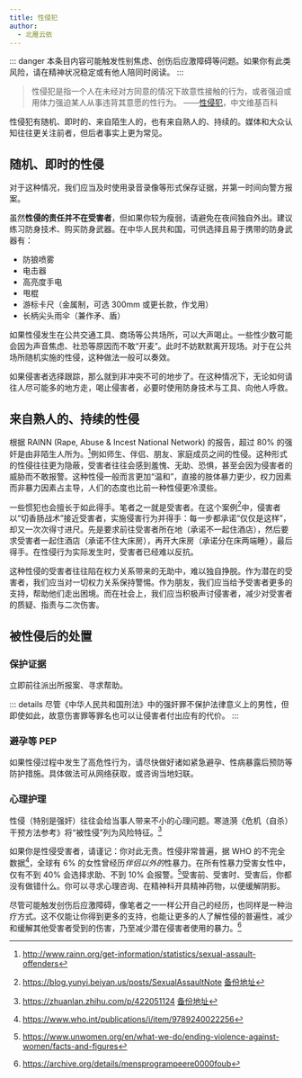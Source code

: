 ```yaml
---
title: 性侵犯
author:
  - 北雁云依
---
```


::: danger
本条目内容可能触发性别焦虑、创伤后应激障碍等问题。如果你有此类风险，请在精神状况稳定或有他人陪同时阅读。
:::

> 性侵犯是指一个人在未经对方同意的情况下故意性接触的行为，或者强迫或用体力强迫某人从事违背其意愿的性行为。
> ——[性侵犯](https://zh.wikipedia.org/wiki/%E6%80%A7%E4%BE%B5%E7%8A%AF)，中文维基百科

性侵犯有随机、即时的、来自陌生人的，也有来自熟人的、持续的。媒体和大众认知往往更关注前者，但后者事实上更为常见。

## 随机、即时的性侵

对于这种情况，我们应当及时使用录音录像等形式保存证据，并第一时间向警方报案。

虽然**性侵的责任并不在受害者**，但如果你较为瘦弱，请避免在夜间独自外出。建议练习防身技术、购买防身武器。在中华人民共和国，可供选择且易于携带的防身武器有：

- 防狼喷雾
- 电击器
- 高亮度手电
- 甩棍
- 游标卡尺（金属制，可选 300mm 或更长款，作戈用）
- 长柄尖头雨伞（兼作矛、盾）

如果性侵发生在公共交通工具、商场等公共场所，可以大声喝止。一些性少数可能会因为声音焦虑、社恐等原因而不敢“开麦”。此时不妨默默离开现场。对于在公共场所随机实施的性侵，这种做法一般可以奏效。

如果侵害者选择跟踪，那么就到非冲突不可的地步了。在这种情况下，无论如何请往人尽可能多的地方走，喝止侵害者，必要时使用防身技术与工具、向他人呼救。

## 来自熟人的、持续的性侵

根据 RAINN (Rape, Abuse & Incest National Network) 的报告，超过 80% 的强奸是由非陌生人所为。[^1]例如师生、伴侣、朋友、家庭成员之间的性侵。这种形式的性侵往往更为隐蔽，受害者往往会感到羞愧、无助、恐惧，甚至会因为侵害者的威胁而不敢报警。这种性侵一般而言更加“温和”，直接的肢体暴力更少，权力因素而非暴力因素占主导，人们的态度也比前一种性侵更冷漠些。

一些惯犯也会擅长于如此得手。笔者之一就是受害者。在这个案例[^2]中，侵害者以“切香肠战术”接近受害者，实施侵害行为并得手：每一步都承诺“仅仅是这样”，却又一次次得寸进尺。先是要求前往受害者所在地（承诺不一起住酒店），然后要求受害者一起住酒店（承诺不住大床房），再开大床房（承诺分在床两端睡），最后得手。在性侵行为实际发生时，受害者已经难以反抗。

这种性侵的受害者往往陷在权力关系带来的无助中，难以独自挣脱。作为潜在的受害者，我们应当对一切权力关系保持警惕。作为朋友，我们应当给予受害者更多的支持，帮助他们走出困境。而在社会上，我们应当积极声讨侵害者，减少对受害者的质疑、指责与二次伤害。

## 被性侵后的处置

### 保护证据

立即前往派出所报案、寻求帮助。

::: details
尽管《中华人民共和国刑法》中的强奸罪不保护法律意义上的男性，但即使如此，故意伤害罪等罪名也可以让侵害者付出应有的代价。
:::

### 避孕等 PEP

如果性侵过程中发生了高危性行为，请尽快做好诸如紧急避孕、性病暴露后预防等防护措施。具体做法可从网络获取，或咨询当地妇联。

### 心理护理

性侵（特别是强奸）往往会给当事人带来不小的心理问题。寒涟漪《危机（自杀）干预方法参考》将“被性侵”列为风险特征。[^3]

如果你是性侵受害者，请谨记：你对此无责。性侵非常普遍，据 WHO 的不完全数据[^4]，全球有 6% 的女性曾经历*伴侣以外的*性暴力。在所有性暴力受害女性中，仅有不到 40% 会选择求助、不到 10% 会报警。[^5]受害前、受害时、受害后，你都没有做错什么。你可以寻求心理咨询、在精神科开具精神药物，以便缓解阴影。

尽管可能触发创伤后应激障碍，像笔者之一一样公开自己的经历，也同样是一种治疗方式。这不仅能让你得到更多的支持，也能让更多的人了解性侵的普遍性，减少和缓解其他受害者受到的伤害，乃至减少潜在侵害者使用的暴力。[^6]

[^1]: <http://www.rainn.org/get-information/statistics/sexual-assault-offenders>
[^2]: <https://blog.yunyi.beiyan.us/posts/SexualAssaultNote> [备份地址](https://web.archive.org/web/20240207072045/https://blog.yunyi.beiyan.us/posts/SexualAssaultNote/)
[^3]: <https://zhuanlan.zhihu.com/p/422051124> [备份地址](https://archive.is/adbOS)
[^4]: <https://www.who.int/publications/i/item/9789240022256>
[^5]: <https://www.unwomen.org/en/what-we-do/ending-violence-against-women/facts-and-figures>
[^6]: <https://archive.org/details/mensprogrampeere0000foub>
